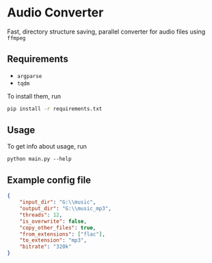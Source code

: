 # Audio Converter

Fast, directory structure saving, parallel converter for audio files using `ffmpeg`

## Requirements

* `argparse`
* `tqdm`

To install them, run

```bash
pip install -r requirements.txt
```

## Usage

To get info about usage, run

```
python main.py --help
```

## Example config file

```json
{
    "input_dir": "G:\\music",
    "output_dir": "G:\\music_mp3",
    "threads": 12,
    "is_overwrite": false,
    "copy_other_files": true,
    "from_extensions": ["flac"],
    "to_extension": "mp3",
    "bitrate": "320k"
}
```

